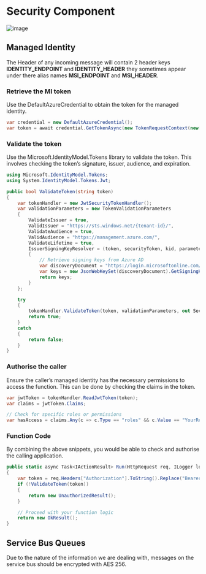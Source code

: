 # Security Component

![image](http://www.plantuml.com/plantuml/proxy?src=https://raw.githubusercontent.com/newportg/NorthStarContractIntegration/master/plantuml/SecurityComponent.puml)

## Managed Identity

The Header of any incoming message will contain 2 header keys **IDENTITY\_ENDPOINT** and **IDENTITY\_HEADER** they sometimes appear under there alias names **MSI\_ENDPOINT** and **MSI\_HEADER**.

### Retrieve the MI token

Use the DefaultAzureCredential to obtain the token for the managed identity.

```c#
var credential = new DefaultAzureCredential();
var token = await credential.GetTokenAsync(new TokenRequestContext(new[] { "https://management.azure.com/.default" }));

```

### Validate the token

Use the Microsoft.IdentityModel.Tokens library to validate the token. This involves checking the token’s signature, issuer, audience, and expiration.

```c#
using Microsoft.IdentityModel.Tokens;
using System.IdentityModel.Tokens.Jwt;

public bool ValidateToken(string token)
{
    var tokenHandler = new JwtSecurityTokenHandler();
    var validationParameters = new TokenValidationParameters
    {
        ValidateIssuer = true,
        ValidIssuer = "https://sts.windows.net/{tenant-id}/",
        ValidateAudience = true,
        ValidAudience = "https://management.azure.com/",
        ValidateLifetime = true,
        IssuerSigningKeyResolver = (token, securityToken, kid, parameters) =>
        {
            // Retrieve signing keys from Azure AD
            var discoveryDocument = "https://login.microsoftonline.com/{tenant-id}/v2.0/.well-known/openid-configuration";
            var keys = new JsonWebKeySet(discoveryDocument).GetSigningKeys();
            return keys;
        }
    };

    try
    {
        tokenHandler.ValidateToken(token, validationParameters, out SecurityToken validatedToken);
        return true;
    }
    catch
    {
        return false;
    }
}
```

### Authorise the caller

Ensure the caller’s managed identity has the necessary permissions to access the function. This can be done by checking the claims in the token.

```c#
var jwtToken = tokenHandler.ReadJwtToken(token);
var claims = jwtToken.Claims;

// Check for specific roles or permissions
var hasAccess = claims.Any(c => c.Type == "roles" && c.Value == "YourRequiredRole");
```

### Function Code

By combining the above snippets, you would be able to check and authorise the calling application.

```c#
public static async Task<IActionResult> Run(HttpRequest req, ILogger log)
{
    var token = req.Headers["Authorization"].ToString().Replace("Bearer ", "");
    if (!ValidateToken(token))
    {
        return new UnauthorizedResult();
    }

    // Proceed with your function logic
    return new OkResult();
}
```

## Service Bus Queues
Due to the nature of the information we are dealing with, messages on the service bus should be encrypted with AES 256.
